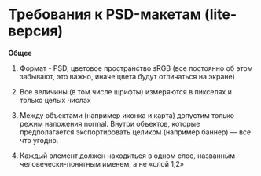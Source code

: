 # Требования к PSD-макетам (lite-версия)

<b>Общее</b>

1. Формат - PSD, цветовое пространство sRGB (все постоянно об этом забывают, это важно, иначе цвета будут отличаться на экране)

2. Все величины (в том числе шрифты) измеряются в пикселях и только целых числах

3. Между объектами (например иконка и карта) допустим только режим наложения normal. Внутри объектов, которые предполагается экспортировать целиком (например баннер) — все что угодно.

4. Каждый элемент должен находиться в одном слое, названным человечески-понятным именем, а не «слой 1,2»
